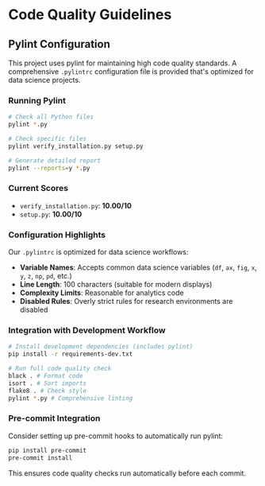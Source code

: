 # Code Quality Guidelines

## Pylint Configuration

This project uses pylint for maintaining high code quality standards. A comprehensive `.pylintrc` configuration file is provided that's optimized for data science projects.

### Running Pylint

```bash
# Check all Python files
pylint *.py

# Check specific files
pylint verify_installation.py setup.py

# Generate detailed report
pylint --reports=y *.py
```

### Current Scores

- `verify_installation.py`: **10.00/10**
- `setup.py`: **10.00/10**

### Configuration Highlights

Our `.pylintrc` is optimized for data science workflows:

- **Variable Names**: Accepts common data science variables (`df`, `ax`, `fig`, `x`, `y`, `z`, `np`, `pd`, etc.)
- **Line Length**: 100 characters (suitable for modern displays)
- **Complexity Limits**: Reasonable for analytics code
- **Disabled Rules**: Overly strict rules for research environments are disabled

### Integration with Development Workflow

```bash
# Install development dependencies (includes pylint)
pip install -r requirements-dev.txt

# Run full code quality check
black . # Format code
isort . # Sort imports
flake8 . # Check style
pylint *.py # Comprehensive linting
```

### Pre-commit Integration

Consider setting up pre-commit hooks to automatically run pylint:

```bash
pip install pre-commit
pre-commit install
```

This ensures code quality checks run automatically before each commit.